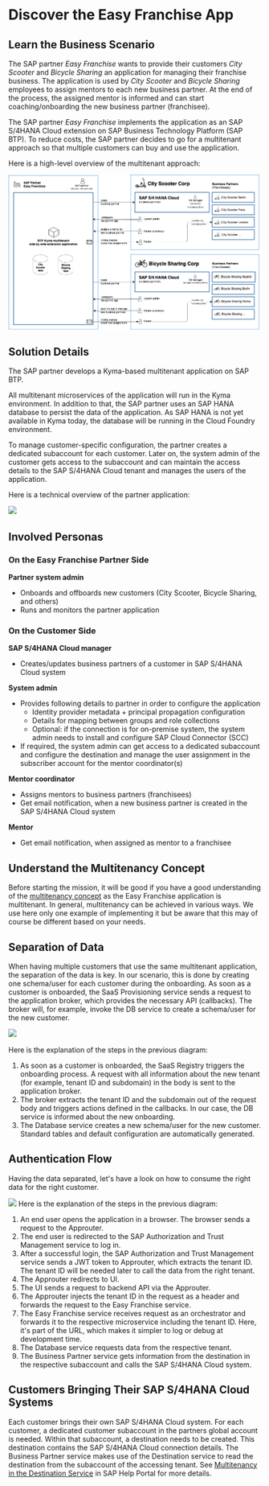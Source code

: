 # Discover the Easy Franchise App

## Learn the Business Scenario

The SAP partner *Easy Franchise* wants to provide their customers *City Scooter* and *Bicycle Sharing* an application for managing their franchise business. The application is used by *City Scooter* and *Bicycle Sharing* employees to assign mentors to each new business partner. At the end of the process, the assigned mentor is informed and can start coaching/onboarding the new business partner (franchisee).

The SAP partner *Easy Franchise* implements the application as an SAP S/4HANA Cloud extension on SAP Business Technology Platform (SAP BTP). To reduce costs, the SAP partner decides to go for a multitenant approach so that multiple customers can buy and use the application.

Here is a high-level overview of the multitenant approach:

![](images/Business-Concept-Multi-tenant.drawio.png)

## Solution Details

The SAP partner develops a Kyma-based multitenant application on SAP BTP.

All multitenant microservices of the application will run in the Kyma environment. In addition to that, the SAP partner uses an SAP HANA database to persist the data of the application. As SAP HANA is not yet available in Kyma today, the database will be running in the Cloud Foundry environment.

To manage customer-specific configuration, the partner creates a dedicated subaccount for each customer. Later on, the system admin of the customer gets access to the subaccount and can maintain the access details to the SAP S/4HANA Cloud tenant and manages the users of the application.

Here is a technical overview of the partner application:

![](../../images/kyma-diagrams-focus-components/Slide9.jpeg)

## Involved Personas

### On the Easy Franchise Partner Side

**Partner system admin**

* Onboards and offboards new customers (City Scooter, Bicycle Sharing, and others)
* Runs and monitors the partner application

### On the Customer Side

**SAP S/4HANA Cloud manager**
* Creates/updates business partners of a customer in SAP S/4HANA Cloud system

**System admin**
* Provides following details to partner in order to configure the application
  * Identity provider metadata + principal propagation configuration
  * Details for mapping between groups and role collections
  * Optional: if the connection is for on-premise system, the system admin needs to install and configure SAP Cloud Connector (SCC)
* If required, the system admin can get access to a dedicated subaccount and configure the destination and manage the user assignment in the subscriber account for the mentor coordinator(s)

**Mentor coordinator**
* Assigns mentors to business partners (franchisees)
* Get email notification, when a new business partner is created in the SAP S/4HANA Cloud system

**Mentor**
* Get email notification, when assigned as mentor to a franchisee

## Understand the Multitenancy Concept

Before starting the mission, it will be good if you have a good understanding of the [multitenancy concept](https://blogs.sap.com/2018/09/26/multitenancy-architecture-on-sap-cloud-platform-cloud-foundry-environment/) as the Easy Franchise application is multitenant. In general, multitenancy can be achieved in various ways. We use here only one example of implementing it but be aware that this may of course be different based on your needs.

## Separation of Data

When having multiple customers that use the same multitenant application, the separation of the data is key. In our scenario, this is done by creating one schema/user for each customer during the onboarding. As soon as a customer is onboarded, the SaaS Provisioning service sends a request to the application broker, which provides the necessary API (callbacks). The broker will, for example, invoke the DB service to create a schema/user for the new customer.

![](../../images/easyfranchise-diagrams/Slide6.jpeg)

  Here is the explanation of the steps in the previous diagram:
  1. As soon as a customer is onboarded, the SaaS Registry triggers the onboarding process. A request with all information about the new tenant (for example, tenant ID and subdomain) in the body is sent to the application broker.
  1. The broker extracts the tenant ID and the subdomain out of the request body and triggers actions defined in the callbacks. In our case, the DB service is informed about the new onboarding.
  1. The Database service creates a new schema/user for the new customer. Standard tables and default configuration are automatically generated.


## Authentication Flow

Having the data separated, let's have a look on how to consume the right data for the right customer.

![](../../images/easyfranchise-diagrams/Slide5.jpeg)
  Here is the explanation of the steps in the previous diagram:
  1. An end user opens the application in a browser. The browser sends a request to the Approuter.
  1. The end user is redirected to the SAP Authorization and Trust Management service to log in.
  1. After a successful login, the SAP Authorization and Trust Management service sends a JWT token to Approuter, which extracts the tenant ID. The tenant ID will be needed later to call the data from the right tenant.
  1. The Approuter redirects to UI.
  1. The UI sends a request to backend API via the Approuter.
  1. The Approuter injects the tenant ID in the request as a header and forwards the request to the Easy Franchise service.
  1. The Easy Franchise service receives request as an orchestrator and forwards it to the respective microservice including the tenant ID. Here, it's part of the URL, which makes it simpler to log or debug at development time.
  1. The Database service requests data from the respective tenant.
  1. The Business Partner service gets information from the destination in the respective subaccount and calls the SAP S/4HANA Cloud system.

## Customers Bringing Their SAP S/4HANA Cloud Systems

Each customer brings their own SAP S/4HANA Cloud system.
For each customer, a dedicated customer subaccount in the partners global account is needed.
Within that subaccount, a destination needs to be created. This destination contains the SAP S/4HANA Cloud connection details. The Business Partner service makes use of the Destination service to read the destination from the subaccount of the accessing tenant. See [Multitenancy in the Destination Service](https://help.sap.com/viewer/cca91383641e40ffbe03bdc78f00f681/Cloud/en-US/4e07f250fe5d441cab09f69e22909198.html) in SAP Help Portal for more details.